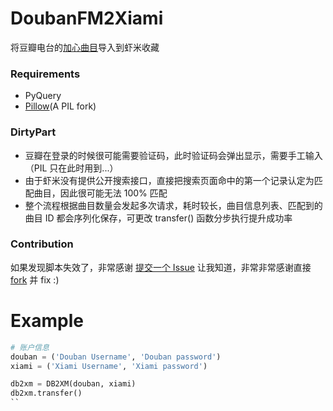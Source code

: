 DoubanFM2Xiami
==============

将豆瓣电台的[加心曲目](http://douban.fm/mine?type=liked)导入到虾米收藏

### Requirements
* PyQuery
* [Pillow](https://github.com/python-imaging/Pillow)(A PIL fork)

### DirtyPart
* 豆瓣在登录的时候很可能需要验证码，此时验证码会弹出显示，需要手工输入（PIL 只在此时用到...）
* 由于虾米没有提供公开搜索接口，直接把搜索页面命中的第一个记录认定为匹配曲目，因此很可能无法 100% 匹配
* 整个流程根据曲目数量会发起多次请求，耗时较长，曲目信息列表、匹配到的曲目 ID 都会序列化保存，可更改 transfer() 函数分步执行提升成功率

### Contribution
如果发现脚本失效了，非常感谢 [提交一个 Issue](https://github.com/Newt0n/DoubanFM2Xiami/issues/new) 让我知道，非常非常感谢直接 [fork](https://github.com/Newt0n/DoubanFM2Xiami/for) 并 fix :)

Example
===

```python
# 账户信息
douban = ('Douban Username', 'Douban password')
xiami = ('Xiami Username', 'Xiami password')

db2xm = DB2XM(douban, xiami)
db2xm.transfer()
``

